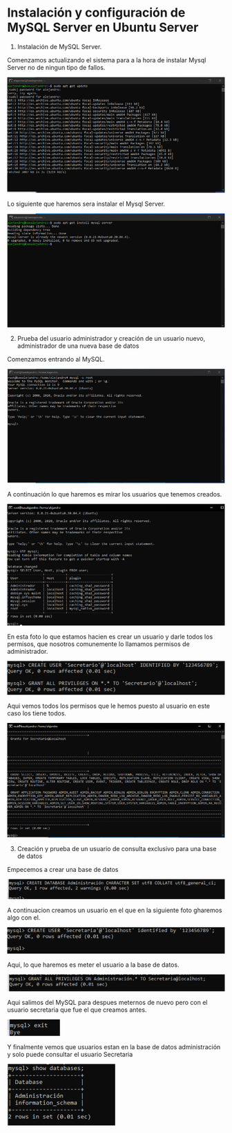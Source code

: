 # Instalación y configuración de MySQL Server en Ubuntu Server

1. Instalación de MySQL Server.

Comenzamos actualizando el sistema para a la hora de instalar Mysql Server no de ningun tipo de fallos.

![imagen1](/trim1/ud1/tareas/Tarea1_3/imagen1.png "Título alternativo")

Lo siguiente que haremos sera instalar el Mysql Server.

![imagen2](/trim1/ud1/tareas/Tarea1_3/imagen2.png "Título alternativo")

2. Prueba del usuario administrador y creación de un usuario nuevo, administrador de una nueva base de datos

Comenzamos entrando al MySQL.

![imagen3](/trim1/ud1/tareas/Tarea1_3/imagen3.png "Título alternativo")

A continuación lo que haremos es mirar los usuarios que tenemos creados.

![imagen4](/trim1/ud1/tareas/Tarea1_3/imagen4.png "Título alternativo")

En esta foto lo que estamos hacien es crear un usuario y darle todos los permisos, que nosotros comunemente lo llamamos permisos de administrador.

![imagen5](/trim1/ud1/tareas/Tarea1_3/imagen8.png "Título alternativo")

Aqui vemos todos los permisos que le hemos puesto al usuario en este caso los tiene todos.

![imagen6](/trim1/ud1/tareas/Tarea1_3/imagen7.png "Título alternativo")

3. Creación y prueba de un usuario de consulta exclusivo para una base de datos

Empecemos a crear una base de datos

![imagen7](/trim1/ud1/tareas/Tarea1_3/imagen9_1.png "Título alternativo")

A continuacion creamos un usuario en el que en la siguiente foto gharemos algo con el.

![imagen8](/trim1/ud1/tareas/Tarea1_3/imagen9_2.png "Título alternativo")

Aqui, lo que haremos es meter el usuario a la base de datos.

![imagen9](/trim1/ud1/tareas/Tarea1_3/imagen9_3.png "Título alternativo")

Aqui salimos del MySQL para despues meternos de nuevo pero con el usuario secretaria que fue el que creamos antes.

![imagen10](/trim1/ud1/tareas/Tarea1_3/imagen9_4.png "Título alternativo")

Y finalmente vemos que usuarios estan en la base de datos administración y solo puede consultar el usuario Secretaria

![imagen11](/trim1/ud1/tareas/Tarea1_3/imagen9_5.png "Título alternativo")
